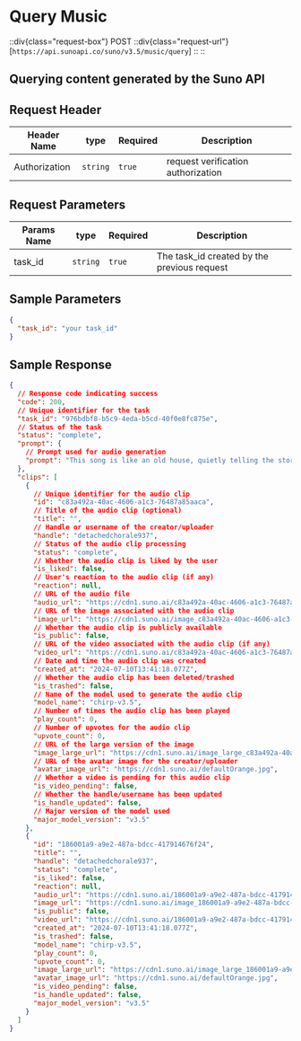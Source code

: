 # Query Music

::div{class="request-box"}
<span class="request-identifier">POST</span>
::div{class="request-url"}
[`https://api.sunoapi.co/suno/v3.5/music/query`]
::
::


Querying content generated by the Suno API
---

## Request Header

| Header Name   | type     | Required | Description                        |
| ------------- | -------- | -------- | ---------------------------------- |
| Authorization | `string` | `true`   | request verification authorization |

## Request Parameters

| Params Name | type     | Required | Description                                 |
| ----------- | -------- | -------- | ------------------------------------------- |
| task_id     | `string` | `true`   | The task_id created by the previous request |

## Sample Parameters

```json
{
  "task_id": "your task_id"
}
```

## Sample Response

```json
{
  // Response code indicating success
  "code": 200,
  // Unique identifier for the task
  "task_id": "976bdbf8-b5c9-4eda-b5cd-40f0e8fc875e",
  // Status of the task
  "status": "complete",
  "prompt": {
    // Prompt used for audio generation
    "prompt": "This song is like an old house, quietly telling the story of the years. It has witnessed the family's laughter and carried countless dreams and hopes, and every brick and tile is saturated with the temperature of life. From the kitchen in the morning light to the study at night"
  },
  "clips": [
    {
      // Unique identifier for the audio clip
      "id": "c83a492a-40ac-4606-a1c3-76487a85aaca",
      // Title of the audio clip (optional)
      "title": "",
      // Handle or username of the creator/uploader
      "handle": "detachedchorale937",
      // Status of the audio clip processing
      "status": "complete",
      // Whether the audio clip is liked by the user
      "is_liked": false,
      // User's reaction to the audio clip (if any)
      "reaction": null,
      // URL of the audio file
      "audio_url": "https://cdn1.suno.ai/c83a492a-40ac-4606-a1c3-76487a85aaca.mp3",
      // URL of the image associated with the audio clip
      "image_url": "https://cdn1.suno.ai/image_c83a492a-40ac-4606-a1c3-76487a85aaca.png",
      // Whether the audio clip is publicly available
      "is_public": false,
      // URL of the video associated with the audio clip (if any)
      "video_url": "https://cdn1.suno.ai/c83a492a-40ac-4606-a1c3-76487a85aaca.mp4",
      // Date and time the audio clip was created
      "created_at": "2024-07-10T13:41:18.077Z",
      // Whether the audio clip has been deleted/trashed
      "is_trashed": false,
      // Name of the model used to generate the audio clip
      "model_name": "chirp-v3.5",
      // Number of times the audio clip has been played
      "play_count": 0,
      // Number of upvotes for the audio clip
      "upvote_count": 0,
      // URL of the large version of the image
      "image_large_url": "https://cdn1.suno.ai/image_large_c83a492a-40ac-4606-a1c3-76487a85aaca.png",
      // URL of the avatar image for the creator/uploader
      "avatar_image_url": "https://cdn1.suno.ai/defaultOrange.jpg",
      // Whether a video is pending for this audio clip
      "is_video_pending": false,
      // Whether the handle/username has been updated
      "is_handle_updated": false,
      // Major version of the model used
      "major_model_version": "v3.5"
    },
    {
      "id": "186001a9-a9e2-487a-bdcc-417914676f24",
      "title": "",
      "handle": "detachedchorale937",
      "status": "complete",
      "is_liked": false,
      "reaction": null,
      "audio_url": "https://cdn1.suno.ai/186001a9-a9e2-487a-bdcc-417914676f24.mp3",
      "image_url": "https://cdn1.suno.ai/image_186001a9-a9e2-487a-bdcc-417914676f24.png",
      "is_public": false,
      "video_url": "https://cdn1.suno.ai/186001a9-a9e2-487a-bdcc-417914676f24.mp4",
      "created_at": "2024-07-10T13:41:18.077Z",
      "is_trashed": false,
      "model_name": "chirp-v3.5",
      "play_count": 0,
      "upvote_count": 0,
      "image_large_url": "https://cdn1.suno.ai/image_large_186001a9-a9e2-487a-bdcc-417914676f24.png",
      "avatar_image_url": "https://cdn1.suno.ai/defaultOrange.jpg",
      "is_video_pending": false,
      "is_handle_updated": false,
      "major_model_version": "v3.5"
    }
  ]
}
```
